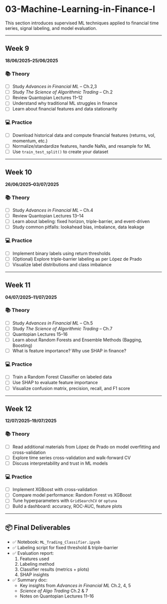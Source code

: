# 03-Machine-Learning-in-Finance-I

This section introduces supervised ML techniques applied to financial time series, signal labeling, and model evaluation.

---

## Week 9  
**18/06/2025–25/06/2025**

### 📚 Theory
- [ ] Study *Advances in Financial ML* – Ch.2,3
- [ ] Study *The Science of Algorithmic Trading* – Ch.2  
- [ ] Review Quantopian Lectures 11–12  
- [ ] Understand why traditional ML struggles in finance  
- [ ] Learn about financial features and data stationarity

### 💻 Practice
- [ ] Download historical data and compute financial features (returns, vol, momentum, etc.)  
- [ ] Normalize/standardize features, handle NaNs, and resample for ML  
- [ ] Use `train_test_split()` to create your dataset  

---

## Week 10  
**26/06/2025–03/07/2025**

### 📚 Theory
- [ ] Study *Advances in Financial ML* – Ch.4  
- [ ] Review Quantopian Lectures 13–14  
- [ ] Learn about labeling: fixed horizon, triple-barrier, and event-driven  
- [ ] Study common pitfalls: lookahead bias, imbalance, data leakage

### 💻 Practice
- [ ] Implement binary labels using return thresholds  
- [ ] (Optional) Explore triple-barrier labeling as per López de Prado  
- [ ] Visualize label distributions and class imbalance  

---

## Week 11  
**04/07/2025–11/07/2025**

### 📚 Theory
- [ ] Study *Advances in Financial ML* – Ch.5  
- [ ] Study *The Science of Algorithmic Trading* – Ch.7  
- [ ] Quantopian Lectures 15–16  
- [ ] Learn about Random Forests and Ensemble Methods (Bagging, Boosting)  
- [ ] What is feature importance? Why use SHAP in finance?

### 💻 Practice
- [ ] Train a Random Forest Classifier on labeled data  
- [ ] Use SHAP to evaluate feature importance  
- [ ] Visualize confusion matrix, precision, recall, and F1 score  

---

## Week 12  
**12/07/2025–19/07/2025**

### 📚 Theory  
- [ ] Read additional materials from López de Prado on model overfitting and cross-validation  
- [ ] Explore time series cross-validation and walk-forward CV  
- [ ] Discuss interpretability and trust in ML models

### 💻 Practice  
- [ ] Implement XGBoost with cross-validation  
- [ ] Compare model performance: Random Forest vs XGBoost  
- [ ] Tune hyperparameters with `GridSearchCV` or `optuna`  
- [ ] Build a dashboard: accuracy, ROC-AUC, feature plots

---

## 📦 Final Deliverables  
- ✅ Notebook: `ML_Trading_Classifier.ipynb`  
- ✅ Labeling script for fixed threshold & triple-barrier  
- ✅ Evaluation report:
  1. Features used  
  2. Labeling method  
  3. Classifier results (metrics + plots)  
  4. SHAP insights  
- ✅ Summary doc:
  - Key insights from *Advances in Financial ML* Ch.2, 4, 5  
  - *Science of Algo Trading* Ch.2 & 7  
  - Notes on Quantopian Lectures 11–16  

